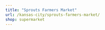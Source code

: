 ```yaml
---
title: "Sprouts Farmers Market"
url: /kansas-city/sprouts-farmers-market/
shop: supermarket
---
```

